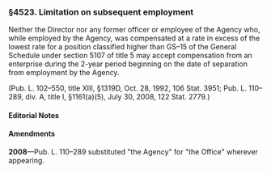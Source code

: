 ### §4523. Limitation on subsequent employment ###

Neither the Director nor any former officer or employee of the Agency who, while employed by the Agency, was compensated at a rate in excess of the lowest rate for a position classified higher than GS–15 of the General Schedule under section 5107 of title 5 may accept compensation from an enterprise during the 2-year period beginning on the date of separation from employment by the Agency.

(Pub. L. 102–550, title XIII, §1319D, Oct. 28, 1992, 106 Stat. 3951; Pub. L. 110–289, div. A, title I, §1161(a)(5), July 30, 2008, 122 Stat. 2779.)

#### **Editorial Notes** ####

#### Amendments ####

**2008**—Pub. L. 110–289 substituted "the Agency" for "the Office" wherever appearing.